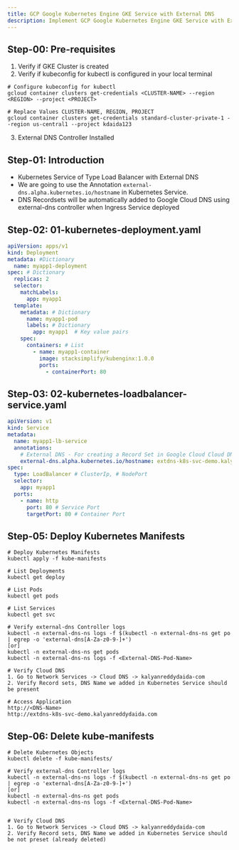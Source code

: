 ```yaml
---
title: GCP Google Kubernetes Engine GKE Service with External DNS 
description: Implement GCP Google Kubernetes Engine GKE Service with External DNS
---
```

## Step-00: Pre-requisites
1. Verify if GKE Cluster is created
2. Verify if kubeconfig for kubectl is configured in your local terminal
```t
# Configure kubeconfig for kubectl
gcloud container clusters get-credentials <CLUSTER-NAME> --region <REGION> --project <PROJECT>

# Replace Values CLUSTER-NAME, REGION, PROJECT
gcloud container clusters get-credentials standard-cluster-private-1 --region us-central1 --project kdaida123
```
3. External DNS Controller Installed

## Step-01: Introduction
- Kubernetes Service of Type Load Balancer with External DNS
- We are going to use the Annotation `external-dns.alpha.kubernetes.io/hostname` in Kubernetes Service.
- DNS Recordsets will be automatically added to Google Cloud DNS using external-dns controller when Ingress Service deployed

## Step-02: 01-kubernetes-deployment.yaml
```yaml
apiVersion: apps/v1
kind: Deployment 
metadata: #Dictionary
  name: myapp1-deployment
spec: # Dictionary
  replicas: 2
  selector:
    matchLabels:
      app: myapp1
  template:  
    metadata: # Dictionary
      name: myapp1-pod
      labels: # Dictionary
        app: myapp1  # Key value pairs
    spec:
      containers: # List
        - name: myapp1-container
          image: stacksimplify/kubenginx:1.0.0
          ports: 
            - containerPort: 80      
```

## Step-03: 02-kubernetes-loadbalancer-service.yaml
```yaml
apiVersion: v1
kind: Service 
metadata:
  name: myapp1-lb-service
  annotations:
    # External DNS - For creating a Record Set in Google Cloud Cloud DNS
    external-dns.alpha.kubernetes.io/hostname: extdns-k8s-svc-demo.kalyanreddydaida.com
spec:
  type: LoadBalancer # ClusterIp, # NodePort
  selector:
    app: myapp1
  ports: 
    - name: http
      port: 80 # Service Port
      targetPort: 80 # Container Port
```

## Step-05: Deploy Kubernetes Manifests
```t
# Deploy Kubernetes Manifests
kubectl apply -f kube-manifests

# List Deployments
kubectl get deploy 

# List Pods
kubectl get pods

# List Services
kubectl get svc

# Verify external-dns Controller logs
kubectl -n external-dns-ns logs -f $(kubectl -n external-dns-ns get po | egrep -o 'external-dns[A-Za-z0-9-]+')
[or]
kubectl -n external-dns-ns get pods
kubectl -n external-dns-ns logs -f <External-DNS-Pod-Name>

# Verify Cloud DNS
1. Go to Network Services -> Cloud DNS -> kalyanreddydaida-com
2. Verify Record sets, DNS Name we added in Kubernetes Service should be present 

# Access Application
http://<DNS-Name>
http://extdns-k8s-svc-demo.kalyanreddydaida.com
```


## Step-06: Delete kube-manifests
```t
# Delete Kubernetes Objects
kubectl delete -f kube-manifests/

# Verify external-dns Controller logs
kubectl -n external-dns-ns logs -f $(kubectl -n external-dns-ns get po | egrep -o 'external-dns[A-Za-z0-9-]+')
[or]
kubectl -n external-dns-ns get pods
kubectl -n external-dns-ns logs -f <External-DNS-Pod-Name>


# Verify Cloud DNS
1. Go to Network Services -> Cloud DNS -> kalyanreddydaida-com
2. Verify Record sets, DNS Name we added in Kubernetes Service should be not preset (already deleted) 
```
